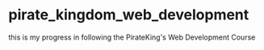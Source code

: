 # pirate_kingdom_web_development
 this is my progress in following the PirateKing's Web Development Course
